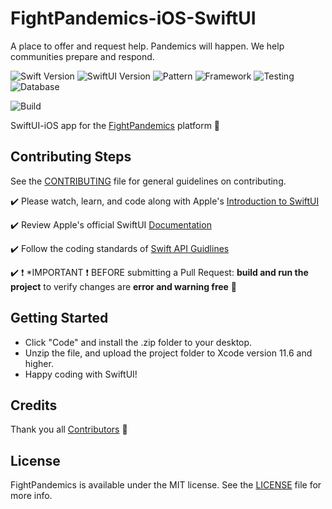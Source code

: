 # FightPandemics-iOS-SwiftUI
A place to offer and request help. Pandemics will happen. We help communities prepare and respond.

![Swift Version](https://img.shields.io/badge/swift-5.2-orange.svg?style=for-the-badge&logo=appveyor)
![SwiftUI Version](https://img.shields.io/badge/SwiftUI-2.0-blue.svg?style=for-the-badge&logo=appveyor)
![Pattern](https://img.shields.io/badge/pattern-MVVM-blueviolet.svg?style=for-the-badge&logo=appveyor) 
![Framework](https://img.shields.io/badge/framework-Combine-yellow.svg?style=for-the-badge&logo=appveyor)
![Testing](https://img.shields.io/badge/tests-xctest-red.svg?style=for-the-badge&logo=appveyor)
![Database](https://img.shields.io/badge/database-mongodb-green.svg?style=for-the-badge&logo=appveyor)

![Build](https://github.com/FightPandemics/FightPandemics-iOS-SwiftUI/workflows/Build/badge.svg?)

SwiftUI-iOS app for the [FightPandemics](https://fightpandemics.com/) platform :iphone:

## Contributing Steps

See the [CONTRIBUTING](https://github.com/FightPandemics/FightPandemics-iOS-SwiftUI/blob/master/CONTRIBUTING.md) file for general guidelines on contributing.

:heavy_check_mark: Please watch, learn, and code along with Apple's [Introduction to SwiftUI](https://developer.apple.com/videos/play/wwdc2020/10119/)

:heavy_check_mark: Review Apple's official SwiftUI [Documentation](https://developer.apple.com/documentation/swiftui)

:heavy_check_mark: Follow the coding standards of [Swift API Guidlines](https://swift.org/documentation/api-design-guidelines/)

:heavy_check_mark: :exclamation: *IMPORTANT :exclamation: BEFORE submitting a Pull Request: **build and run the project** to verify changes are **error and warning free** :100:

## Getting Started

* Click "Code" and install the .zip folder to your desktop.
* Unzip the file, and upload the project folder to Xcode version 11.6 and higher.
* Happy coding with SwiftUI!

## Credits

Thank you all [Contributors](https://github.com/FightPandemics/FightPandemics-iOS-SwiftUI/contributors) :raised_hands:

## License

FightPandemics is available under the MIT license. See the [LICENSE](https://raw.githubusercontent.com/FightPandemics/FightPandemics-iOS/develop/LICENSE) file for more info.
